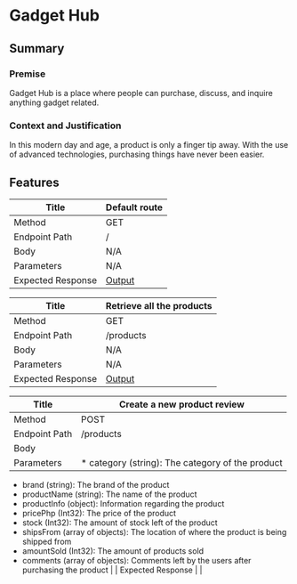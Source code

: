 # Gadget Hub

## Summary 

### Premise 
Gadget Hub is a place where people can purchase, discuss, and inquire anything gadget related. 

### Context and Justification
In this modern day and age, a product is only a finger tip away. With the use of advanced technologies, purchasing things have never been easier. 

## Features


| Title | Default route |
| --- | --- |
| Method | GET |
| Endpoint Path | / |
| Body | N/A |
| Parameters | N/A |
| Expected Response | [Output](./api-documentation/01-default-route.md) |

| Title | Retrieve all the products |
| --- | --- |
| Method | GET |
| Endpoint Path | /products |
| Body | N/A |
| Parameters | N/A |
| Expected Response | [Output](./api-documentation/02-retrieve-all-products.md) |

| Title | Create a new product review |
| --- | --- |
| Method | POST |
| Endpoint Path | /products |
| Body |  |
| Parameters | * category (string): The category of the product
* brand (string): The brand of the product
* productName (string): The name of the product
* productInfo (object):  Information regarding the product
* pricePhp (Int32): The price of the product
* stock (Int32): The amount of stock left of the product
* shipsFrom (array of objects): The location of where the product is being shipped from
* amountSold (Int32): The amount of products sold
* comments (array of objects): Comments left by the users after purchasing the product |
| Expected Response |  |